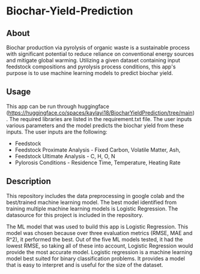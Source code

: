 # Biochar-Yield-Prediction
## About
Biochar production via pyrolysis of organic waste is a sustainable process with significant potential to reduce reliance on conventional energy sources and mitigate global warming. Utilizing a given dataset containing input feedstock compositions and pyrolysis process conditions, this app's purpose is to use machine learning models to predict biochar yield.
## Usage
This app can be run through huggingface (https://huggingface.co/spaces/kaylayi18/BiocharYieldPrediction/tree/main). The required libraries are listed in the requirement.txt file. The user inputs various parameters and the model predicts the biochar yield from these inputs.
The user inputs are the following:
- Feedstock
- Feedstock Proximate Analysis - Fixed Carbon, Volatile Matter, Ash,
- Feedstock Ultimate Analysis - C, H, O, N
- Pylorosis Conditions - Residence Time, Temperature, Heating Rate

## Description
This repository includes the data preprocessing in google colab and the best/trained machine learning model. The best model identified from training multiple machine learning models is Logistic Regression. The datasource for this project is included in the repository.

The ML model that was used to build this app is Logistic Regression. This model was chosen because over three evaluation metrics (RMSE, MAE and R^2), it performed the best. Out of the five ML models tested, it had the lowest RMSE, so taking all of these into account, Logistic Regression would provide the most accurate model. Logistic regression is a machine learning model best suited for binary classification problems. It provides a model that is easy to interpret and is useful for the size of the dataset.
